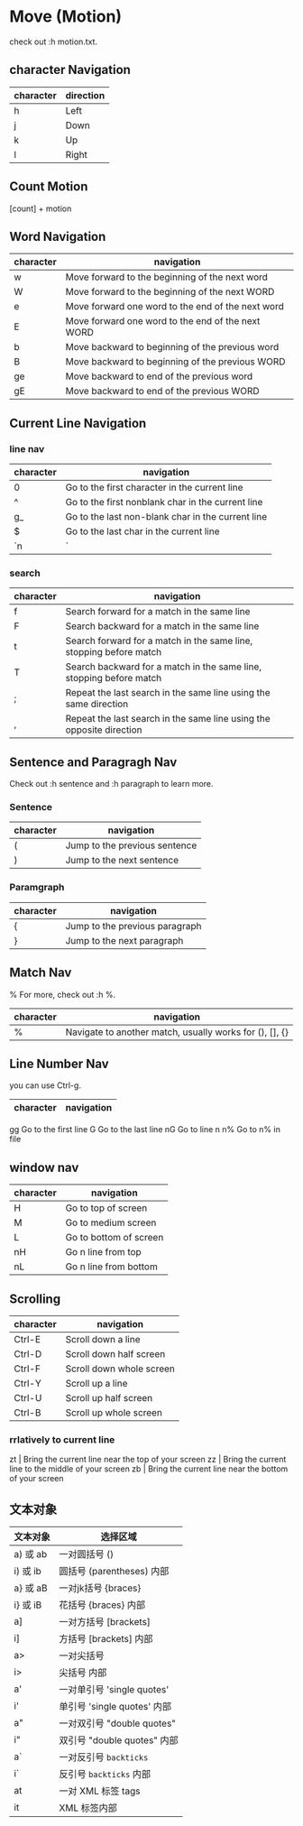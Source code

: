 # Move (Motion)
check out :h motion.txt.

## character Navigation
character | direction
-|-
h | Left
j | Down
k | Up
l | Right

## Count Motion

[count] + motion

## Word Navigation
character | navigation
-|-
w  |   Move forward to the beginning of the next word
W  |   Move forward to the beginning of the next WORD
e  |   Move forward one word to the end of the next word
E  |   Move forward one word to the end of the next WORD
b  |   Move backward to beginning of the previous word
B  |   Move backward to beginning of the previous WORD
ge |   Move backward to end of the previous word
gE |   Move backward to end of the previous WORD

## Current Line Navigation
### line nav
character | navigation
-|-
0   |  Go to the first character in the current line
^   |  Go to the first nonblank char in the current line
g_  |  Go to the last non-blank char in the current line
$   |  Go to the last char in the current line
`n|`  |  Go the column n in the current line

### search
character | navigation
-|-
f  |  Search forward for a match in the same line
F  |  Search backward for a match in the same line
t  |  Search forward for a match in the same line, stopping before match
T  |  Search backward for a match in the same line, stopping before match
;  |  Repeat the last search in the same line using the same direction
,  |  Repeat the last search in the same line using the opposite direction

## Sentence  and Paragragh Nav
Check out :h sentence and :h paragraph to learn more.
### Sentence
character | navigation
-|-
(  |  Jump to the previous sentence
)  |  Jump to the next sentence

### Paramgraph
character | navigation
-|-
{  |  Jump to the previous paragraph
}  |  Jump to the next paragraph

## Match Nav
%  For more, check out :h %.

character | navigation
-|-
%  |  Navigate to another match, usually works for (), [], {}

## Line Number Nav

you can use Ctrl-g.


character | navigation
-|-
gg    Go to the first line
G     Go to the last line
nG    Go to line n
n%    Go to n% in file

## window nav
character | navigation
-|-
H  |   Go to top of screen
M  |   Go to medium screen
L  |   Go to bottom of screen
nH |   Go n line from top
nL |   Go n line from bottom

## Scrolling

character | navigation
-|-
Ctrl-E  |  Scroll down a line
Ctrl-D  |  Scroll down half screen
Ctrl-F  |  Scroll down whole screen
Ctrl-Y  |  Scroll up a line
Ctrl-U  |  Scroll up half screen
Ctrl-B  |  Scroll up whole screen


### rrlatively to current line 
zt  |  Bring the current line near the top of your screen
zz  |  Bring the current line to the middle of your screen
zb  |  Bring the current line near the bottom of your screen


## 文本对象
文本对象| 选择区域
-|-
a) 或 ab | 一对圆括号 ()
i) 或 ib | 圆括号 (parentheses) 内部
a} 或 aB | 一对jk括号 {braces}
i} 或 iB | 花括号 {braces} 内部
a] | 一对方括号 [brackets]
i] | 方括号 [brackets] 内部
a> | 一对尖括号 <angle brackets>
i> | 尖括号 <angle brackets> 内部
a' | 一对单引号 'single quotes'
i' | 单引号 'single quotes' 内部
a" | 一对双引号 "double quotes"
i" | 双引号 "double quotes" 内部
a` | 一对反引号 `backticks`
i` | 反引号 `backticks` 内部
at | 一对 XML 标签 <xml>tags</xml>
it | XML 标签内部
